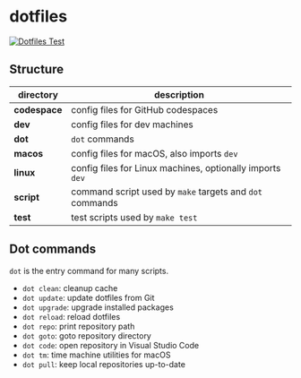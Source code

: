 # dotfiles

[![Dotfiles Test](https://github.com/harryzcy/dotfiles/actions/workflows/ci.yml/badge.svg)](https://github.com/harryzcy/dotfiles/actions/workflows/ci.yml)

## Structure

|  directory  | description |
| ----------- | ----------- |
| **codespace** | config files for GitHub codespaces |
| **dev**     | config files for dev machines |
| **dot**     | `dot` commands |
| **macos**   | config files for macOS, also imports `dev` |
| **linux**   | config files for Linux machines, optionally imports `dev` |
| **script**  | command script used by `make` targets and `dot` commands |
| **test**    | test scripts used by `make test` |

## Dot commands

`dot` is the entry command for many scripts.

- `dot clean`: cleanup cache
- `dot update`: update dotfiles from Git
- `dot upgrade`: upgrade installed packages
- `dot reload`: reload dotfiles
- `dot repo`: print repository path
- `dot goto`: goto repository directory
- `dot code`: open repository in Visual Studio Code
- `dot tm`: time machine utilities for macOS
- `dot pull`: keep local repositories up-to-date
